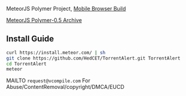 MeteorJS Polymer Project, [Mobile Browser Build](http://do.vcompile.com:16000)

[MeteorJS Polymer-0.5 Archive](https://github.com/HedCET/TorrentAlert/releases/tag/1.0)

Install Guide
----------

```sh
curl https://install.meteor.com/ | sh
git clone https://github.com/HedCET/TorrentAlert.git TorrentAlert
cd TorrentAlert 
meteor
```

MAILTO ```request@vcompile.com``` For Abuse/ContentRemoval/copyright/DMCA/EUCD
